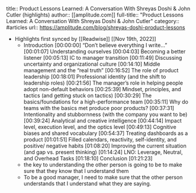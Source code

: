 title:: Product Lessons Learned: A Conversation With Shreyas Doshi & John Cutler (highlights)
author:: [[amplitude.com]]
full-title:: "Product Lessons Learned: A Conversation With Shreyas Doshi & John Cutler"
category:: #articles
url:: https://amplitude.com/blog/shreyas-doshi-product-lessons

- Highlights first synced by [[Readwise]] [[Nov 19th, 2022]]
	- Introduction [00:00:00]
	  “Don’t believe everything I write…” [00:01:07]
	  Understanding ourselves [00:04:03]
	  Becoming a better listener [00:05:13]
	  IC to manager transition [00:11:49]
	  Discussing uncertainty and organizational culture [00:14:10]
	  Middle management and the “real truth” [00:16:52]
	  The role of product leadership [00:18:01]
	  Professional identity (and the shift to leadership roles) [00:21:56]
	  The manager’s role in helping people adopt non-default behaviors [00:25:39]
	  Mindset, principles, and tactics (and getting stuck on tactics) [00:30:29]
	  The basics/foundations for a high-performance team [00:35:11]
	  Why do teams with the basics met produce poor products? [00:37:31]
	  Intentionality and stubbornness (with the company you want to be) [00:39:24]
	  Analytical and creative intelligence [00:44:14]
	  Impact level, execution level, and the optics level [00:49:13]
	  Cognitive biases and shared vocabulary [00:54:37]
	  Treating dashboards as a product [01:01:51]
	  Filled calendars, reactivity, self-identity, and positive/ negative habits [01:08:20]
	  Improving the current situation (and gap vs. present thinking) [01:14:24]
	  LNO: Leverage, Neutral, and Overhead Tasks [01:18:10]
	  Conclusion [01:21:23]
	- the key to understanding the other person is going to be to make sure that they know that I understand them
	- To be a good manager, I need to make sure that the other person understands that I understand what they are saying.